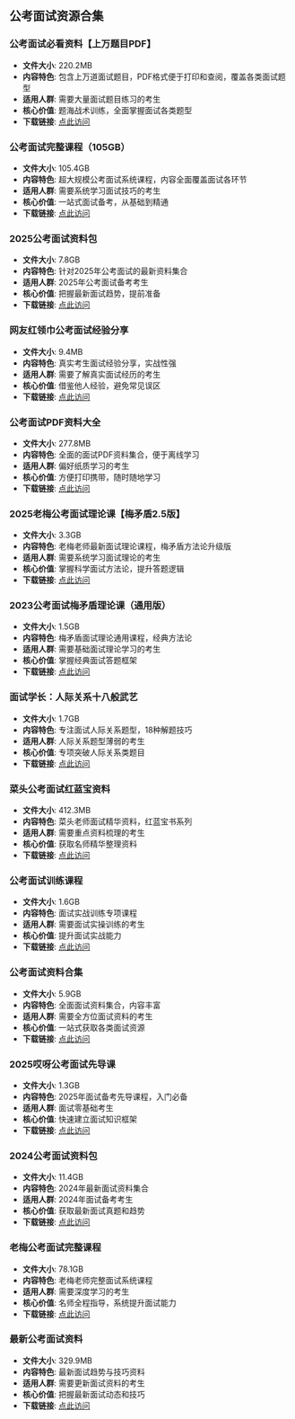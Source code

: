 ## 公考面试资源合集

### 公考面试必看资料【上万题目PDF】
- **文件大小**: 220.2MB
- **内容特色**: 包含上万道面试题目，PDF格式便于打印和查阅，覆盖各类面试题型
- **适用人群**: 需要大量面试题目练习的考生
- **核心价值**: 题海战术训练，全面掌握面试各类题型
- **下载链接**: [点此访问](https://pan.quark.cn/s/31d198939510)

### 公考面试完整课程（105GB）
- **文件大小**: 105.4GB
- **内容特色**: 超大规模公考面试系统课程，内容全面覆盖面试各环节
- **适用人群**: 需要系统学习面试技巧的考生
- **核心价值**: 一站式面试备考，从基础到精通
- **下载链接**: [点此访问](https://pan.quark.cn/s/d73696abffe6)

### 2025公考面试资料包
- **文件大小**: 7.8GB
- **内容特色**: 针对2025年公考面试的最新资料集合
- **适用人群**: 2025年公考面试备考考生
- **核心价值**: 把握最新面试趋势，提前准备
- **下载链接**: [点此访问](https://pan.quark.cn/s/98e627d8a0b2)

### 网友红领巾公考面试经验分享
- **文件大小**: 9.4MB
- **内容特色**: 真实考生面试经验分享，实战性强
- **适用人群**: 需要了解真实面试经历的考生
- **核心价值**: 借鉴他人经验，避免常见误区
- **下载链接**: [点此访问](https://pan.quark.cn/s/3cd782d9878d)

### 公考面试PDF资料大全
- **文件大小**: 277.8MB
- **内容特色**: 全面的面试PDF资料集合，便于离线学习
- **适用人群**: 偏好纸质学习的考生
- **核心价值**: 方便打印携带，随时随地学习
- **下载链接**: [点此访问](https://pan.quark.cn/s/9e800921ac30)

### 2025老梅公考面试理论课【梅矛盾2.5版】
- **文件大小**: 3.3GB
- **内容特色**: 老梅老师最新面试理论课程，梅矛盾方法论升级版
- **适用人群**: 需要系统学习面试理论的考生
- **核心价值**: 掌握科学面试方法论，提升答题逻辑
- **下载链接**: [点此访问](https://pan.quark.cn/s/777832ba9058)

### 2023公考面试梅矛盾理论课（通用版）
- **文件大小**: 1.5GB
- **内容特色**: 梅矛盾面试理论通用课程，经典方法论
- **适用人群**: 需要基础面试理论学习的考生
- **核心价值**: 掌握经典面试答题框架
- **下载链接**: [点此访问](https://pan.quark.cn/s/610e89798e13)

### 面试学长：人际关系十八般武艺
- **文件大小**: 1.7GB
- **内容特色**: 专注面试人际关系题型，18种解题技巧
- **适用人群**: 人际关系题型薄弱的考生
- **核心价值**: 专项突破人际关系类题目
- **下载链接**: [点此访问](https://pan.quark.cn/s/58894e7cdd26)

### 菜头公考面试红蓝宝资料
- **文件大小**: 412.3MB
- **内容特色**: 菜头老师面试精华资料，红蓝宝书系列
- **适用人群**: 需要重点资料梳理的考生
- **核心价值**: 获取名师精华整理资料
- **下载链接**: [点此访问](https://pan.quark.cn/s/56c6f5d71c46)

### 公考面试训练课程
- **文件大小**: 1.6GB
- **内容特色**: 面试实战训练专项课程
- **适用人群**: 需要面试实操训练的考生
- **核心价值**: 提升面试实战能力
- **下载链接**: [点此访问](https://pan.quark.cn/s/52a47793708a)

### 公考面试资料合集
- **文件大小**: 5.9GB
- **内容特色**: 全面面试资料集合，内容丰富
- **适用人群**: 需要全方位面试资料的考生
- **核心价值**: 一站式获取各类面试资源
- **下载链接**: [点此访问](https://pan.quark.cn/s/cdccdc7db901)

### 2025哎呀公考面试先导课
- **文件大小**: 1.3GB
- **内容特色**: 2025年面试备考先导课程，入门必备
- **适用人群**: 面试零基础考生
- **核心价值**: 快速建立面试知识框架
- **下载链接**: [点此访问](https://pan.quark.cn/s/8d1c10ea16c9)

### 2024公考面试资料包
- **文件大小**: 11.4GB
- **内容特色**: 2024年最新面试资料集合
- **适用人群**: 2024年面试备考考生
- **核心价值**: 获取最新面试真题和趋势
- **下载链接**: [点此访问](https://pan.quark.cn/s/fb8c0140c4e0)

### 老梅公考面试完整课程
- **文件大小**: 78.1GB
- **内容特色**: 老梅老师完整面试系统课程
- **适用人群**: 需要深度学习的考生
- **核心价值**: 名师全程指导，系统提升面试能力
- **下载链接**: [点此访问](https://pan.quark.cn/s/42c3af9b08ff)

### 最新公考面试资料
- **文件大小**: 329.9MB
- **内容特色**: 最新面试趋势与技巧资料
- **适用人群**: 需要更新面试资料的考生
- **核心价值**: 把握最新面试动态和技巧
- **下载链接**: [点此访问](https://pan.quark.cn/s/8220a6f83ed2)
